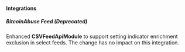 
#### Integrations

##### BitcoinAbuse Feed (Deprecated)

Enhanced **CSVFeedApiModule** to support setting indicator enrichment exclusion in select feeds. The change has no impact on this integration.
